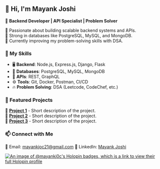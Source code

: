 ## 👋 Hi, I'm Mayank Joshi  
🚀 **Backend Developer | API Specialist | Problem Solver**  

🔹 Passionate about building scalable backend systems and APIs.  
🔹 Strong in databases like PostgreSQL, MySQL, and MongoDB.  
🔹 Currently improving my problem-solving skills with DSA.  

### 📌 My Skills  
- 🖥️ **Backend**: Node.js, Express.js, Django, Flask  
- 💾 **Databases**: PostgreSQL, MySQL, MongoDB  
- 📡 **APIs**: REST, GraphQL  
- ⚙️ **Tools**: Git, Docker, Postman, CI/CD  
- 🔥 **Problem Solving**: DSA (Leetcode, CodeChef, etc.)  

### 📂 Featured Projects  
🔹 **[Project 1](https://github.com/your-repo)** - Short description of the project.  
🔹 **[Project 2](https://github.com/your-repo)** - Short description of the project.  
🔹 **[Project 3](https://github.com/your-repo)** - Short description of the project.  

### 📫 Connect with Me  
📧 Email: mayankjoc21@gmail.com
💼 LinkedIn: [Mayank Joshi](https://www.linkedin.com/in/mayank--joshi/)  


[![An image of @mayankj0c's Holopin badges, which is a link to view their full Holopin profile](https://holopin.me/mayankj0c)](https://holopin.io/@mayankj0c)
